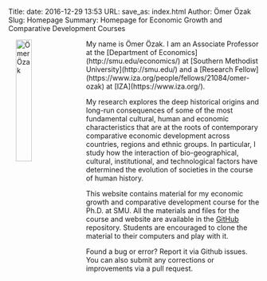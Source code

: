 Title:
date: 2016-12-29 13:53
URL: 
save_as: index.html
Author: Ömer Özak
Slug: Homepage
Summary: Homepage for Economic Growth and Comparative Development Courses

<!--
|  | |
| --|:--|
| {% img /images/Ozak.jpg 300 200 Me %} | My name is Ömer Özak, I'm an Associate professor at SMU interested in .   |
-->
<!--
<table style="text-align:top;">
	<tr>
		<td >
			
		</td>
		<td align="top">
			My name is Ömer Özak, I'm an assistant professor at SMU interested in . 
		</td>
	</tr>
</table>
-->

<!--{% img /images/Ozak.jpg 300 200 Me %}-->


 <div > <img src="/images/Ozak.jpg" width="25%" Alt="Ömer Özak" style="float:left; padding-left:15px; padding-right:15px; padding-top:0; padding-bottom:15px" /> 	My name is Ömer Özak. I am an Associate Professor at the [Department of Economics](http://smu.edu/economics/) at [Southern Methodist University](http://smu.edu/) and a [Research Fellow](https://www.iza.org/people/fellows/21084/omer-ozak) at [IZA](https://www.iza.org/).

My research explores the deep historical origins and long-run consequences of some of the most fundamental cultural, human and economic characteristics that are at the roots of contemporary comparative economic development across countries, regions and ethnic groups. In particular, I study how the interaction of bio-geographical, cultural, institutional, and technological factors have determined the evolution of societies in the course of human history. 
 
This website contains material for my economic growth and comparative development course for the Ph.D. at SMU. All the materials and files for the course and website are available in the [<i class="fa fa-github fa-1x"></i>GitHub](http://github.com/econgrowth.gthub.io) repository. Students are encouraged to clone the material to their computers and play with it. 
 
Found a bug or error? Report it via Github issues. You can also submit any corrections or improvements via a pull request. 

